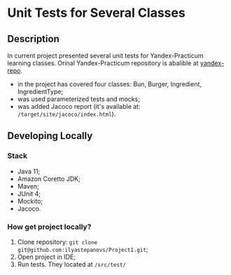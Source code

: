 # Unit Tests for Several Classes

## Description

In current project presented several unit tests for Yandex-Practicum learning classes. Orinal Yandex-Practicum repository is abalible at [yandex-repo](https://github.com/yandex-praktikum/QA-java-diplom-1).

* in the project has covered four classes: Bun, Burger, Ingredient, IngredientType; 
* was used parameterized tests and mocks;
* was added Jacoco report (it's available at: ```/target/site/jacoco/index.html```).

## Developing Locally
### Stack
* Java 11; 
* Amazon Coretto JDK;
* Maven;
* JUnit 4;
* Mockito;
* Jacoco.

### How get project locally?
1. Clone repository: 
```git clone git@github.com:ilyastepanovs/Project1.git```;
2. Open project in IDE;
3. Run tests. They located at ```/src/test/```


